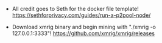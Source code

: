 - All credit goes to Seth for the docker file template! https://sethforprivacy.com/guides/run-a-p2pool-node/

- Download xmrig binary and begin mining with "./xmrig -o 127.0.0.1:3333"! https://github.com/xmrig/xmrig/releases
